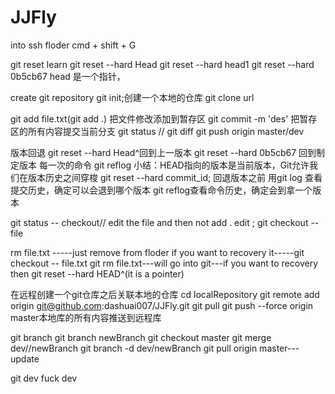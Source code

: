 # JJFly

into ssh floder
cmd + shift + G

git reset learn
git reset --hard Head
git reset --hard head1
git reset --hard 0b5cb67 head 是一个指针，

create git repository
git init;创建一个本地的仓库
git clone url

git add file.txt(git add .)  把文件修改添加到暂存区
git commit -m 'des' 把暂存区的所有内容提交当前分支
git status // git diff
git push origin master/dev

版本回退
git reset --hard Head^回到上一版本
git reset --hard 0b5cb67 回到制定版本
每一次的命令
git reflog
小结：HEAD指向的版本是当前版本，Git允许我们在版本历史之间穿梭 git reset --hard commit_id;
回退版本之前 用git log 查看提交历史，确定可以会退到哪个版本
git reflog查看命令历史，确定会到拿一个版本

git status -- checkout// edit the file and then not add .
edit ; git checkout -- file

rm file.txt -----just remove from floder if you want to recovery it-----git checkout -- file.txt
git rm file.txt---will go into git---if you want to recovery then git reset --hard HEAD^(it is a pointer)

在远程创建一个git仓库之后关联本地的仓库
cd localRepository
git remote add origin git@github.com:dashuai007/JJFly.git
git pull
git push --force origin master本地库的所有内容推送到远程库

git branch
git branch newBranch
git checkout master
git merge dev//newBranch
git branch -d dev/newBranch
git pull origin master---update

git dev  fuck dev




